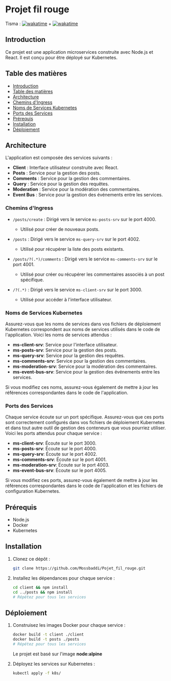 # Projet fil rouge
Tisma : [![wakatime](https://wakatime.com/badge/user/a16f794f-b91d-4818-8dfc-d768ce605ece/project/59bc72bd-08ec-4546-82f7-6787e0097c41.svg)](https://wakatime.com/badge/user/a16f794f-b91d-4818-8dfc-d768ce605ece/project/59bc72bd-08ec-4546-82f7-6787e0097c41) + [![wakatime](https://wakatime.com/badge/user/a16f794f-b91d-4818-8dfc-d768ce605ece/project/49383522-39f2-4b66-b600-59671bf3575f.svg)](https://wakatime.com/badge/user/a16f794f-b91d-4818-8dfc-d768ce605ece/project/49383522-39f2-4b66-b600-59671bf3575f)

## Introduction

Ce projet est une application microservices construite avec Node.js et React. Il est conçu pour être déployé sur Kubernetes.

## Table des matières

- [Introduction](#introduction)
- [Table des matières](#table-des-matières)
- [Architecture](#architecture)
- [Chemins d'Ingress](#chemins-dingress)
- [Noms de Services Kubernetes](#noms-de-services-kubernetes)
- [Ports des Services](#ports-des-services)
- [Prérequis](#prérequis)
- [Installation](#installation)
- [Déploiement](#déploiement)

## Architecture

L'application est composée des services suivants :

- **Client** : Interface utilisateur construite avec React.
- **Posts** : Service pour la gestion des posts.
- **Comments** : Service pour la gestion des commentaires.
- **Query** : Service pour la gestion des requêtes.
- **Moderation** : Service pour la modération des commentaires.
- **Event Bus** : Service pour la gestion des événements entre les services.

### Chemins d'Ingress

- `/posts/create` : Dirigé vers le service `ms-posts-srv` sur le port 4000.
  - Utilisé pour créer de nouveaux posts.
  
- `/posts` : Dirigé vers le service `ms-query-srv` sur le port 4002.
  - Utilisé pour récupérer la liste des posts existants.
  
- `/posts/?(.*)/comments` : Dirigé vers le service `ms-comments-srv` sur le port 4001.
  - Utilisé pour créer ou récupérer les commentaires associés à un post spécifique.
  
- `/?(.*)` : Dirigé vers le service `ms-client-srv` sur le port 3000.
  - Utilisé pour accéder à l'interface utilisateur.
 


### Noms de Services Kubernetes

Assurez-vous que les noms de services dans vos fichiers de déploiement Kubernetes correspondent aux noms de services utilisés dans le code de l'application. Voici les noms de services attendus :

- **ms-client-srv**: Service pour l'interface utilisateur.
- **ms-posts-srv**: Service pour la gestion des posts.
- **ms-query-srv**: Service pour la gestion des requêtes.
- **ms-comments-srv**: Service pour la gestion des commentaires.
- **ms-moderation-srv**: Service pour la modération des commentaires.
- **ms-event-bus-srv**: Service pour la gestion des événements entre les services.

Si vous modifiez ces noms, assurez-vous également de mettre à jour les références correspondantes dans le code de l'application.


### Ports des Services

Chaque service écoute sur un port spécifique. Assurez-vous que ces ports sont correctement configurés dans vos fichiers de déploiement Kubernetes et dans tout autre outil de gestion des conteneurs que vous pourriez utiliser. Voici les ports attendus pour chaque service :

- **ms-client-srv**: Écoute sur le port 3000.
- **ms-posts-srv**: Écoute sur le port 4000.
- **ms-query-srv**: Écoute sur le port 4002.
- **ms-comments-srv**: Écoute sur le port 4001.
- **ms-moderation-srv**: Écoute sur le port 4003.
- **ms-event-bus-srv**: Écoute sur le port 4005.

Si vous modifiez ces ports, assurez-vous également de mettre à jour les références correspondantes dans le code de l'application et les fichiers de configuration Kubernetes.


## Prérequis

- Node.js
- Docker
- Kubernetes

## Installation

1. Clonez ce dépôt :
    ```bash
    git clone https://github.com/Mossbaddi/Pojet_fil_rouge.git
    ```

2. Installez les dépendances pour chaque service :
    ```bash
    cd client && npm install
    cd ../posts && npm install
    # Répétez pour tous les services
    ```

## Déploiement

1. Construisez les images Docker pour chaque service :
    ```bash
    docker build -t client ./client
    docker build -t posts ./posts
    # Répétez pour tous les services
    ```
    Le projet est basé sur l'image **node:alpine**

2. Déployez les services sur Kubernetes :
    ```bash
    kubectl apply -f k8s/
    ```
